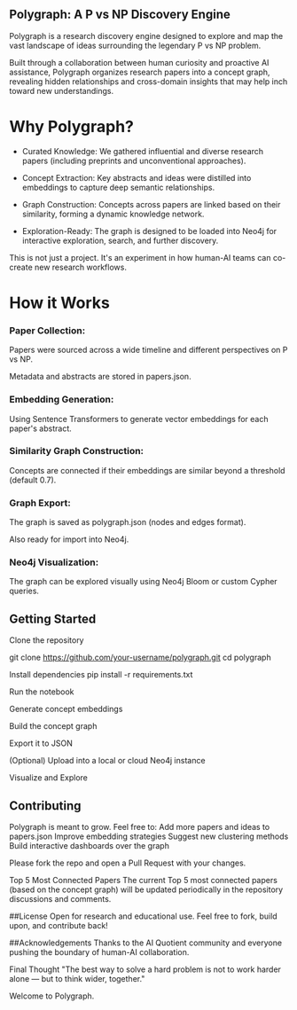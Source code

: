 ## Polygraph: A P vs NP Discovery Engine

Polygraph is a research discovery engine designed to explore and map the vast landscape of ideas surrounding the legendary P vs NP problem.

Built through a collaboration between human curiosity and proactive AI assistance, Polygraph organizes research papers into a concept graph, revealing hidden relationships and cross-domain insights that may help inch toward new understandings.

# Why Polygraph?

- Curated Knowledge: We gathered influential and diverse research papers (including preprints and unconventional approaches).

- Concept Extraction: Key abstracts and ideas were distilled into embeddings to capture deep semantic relationships.

- Graph Construction: Concepts across papers are linked based on their similarity, forming a dynamic knowledge network.

- Exploration-Ready: The graph is designed to be loaded into Neo4j for interactive exploration, search, and further discovery.

This is not just a project. It's an experiment in how human-AI teams can co-create new research workflows.

# How it Works

### Paper Collection:

Papers were sourced across a wide timeline and different perspectives on P vs NP.

Metadata and abstracts are stored in papers.json.

### Embedding Generation:

Using Sentence Transformers to generate vector embeddings for each paper's abstract.

### Similarity Graph Construction:

Concepts are connected if their embeddings are similar beyond a threshold (default 0.7).

### Graph Export:

The graph is saved as polygraph.json (nodes and edges format).

Also ready for import into Neo4j.

### Neo4j Visualization:

The graph can be explored visually using Neo4j Bloom or custom Cypher queries.

## Getting Started

Clone the repository

git clone https://github.com/your-username/polygraph.git
cd polygraph

Install dependencies
pip install -r requirements.txt

Run the notebook

Generate concept embeddings

Build the concept graph

Export it to JSON

(Optional) Upload into a local or cloud Neo4j instance

Visualize and Explore

## Contributing
Polygraph is meant to grow.
Feel free to:
Add more papers and ideas to papers.json
Improve embedding strategies
Suggest new clustering methods
Build interactive dashboards over the graph

Please fork the repo and open a Pull Request with your changes.

Top 5 Most Connected Papers
The current Top 5 most connected papers (based on the concept graph) will be updated periodically in the repository discussions and comments.

##License
Open for research and educational use.
Feel free to fork, build upon, and contribute back!

##Acknowledgements
Thanks to the AI Quotient community and everyone pushing the boundary of human-AI collaboration.

Final Thought
"The best way to solve a hard problem is not to work harder alone — but to think wider, together."

Welcome to Polygraph.
